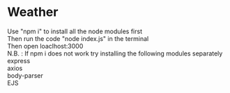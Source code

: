 # Weather <br />
Use "npm i" to install all the node modules first  <br />
Then run the code "node index.js" in the terminal  <br />
Then open loaclhost:3000  <br />
N.B. : If npm i does not work try installing the following modules separately  <br />
express  <br />
axios  <br />
body-parser  <br />
EJS
